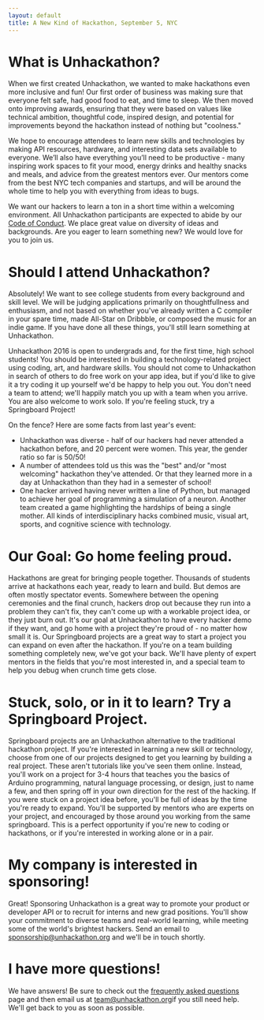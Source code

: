 ```yaml
---
layout: default
title: A New Kind of Hackathon, September 5, NYC
---
```


# What is Unhackathon?
When we first created Unhackathon, we wanted to make hackathons even more inclusive and fun! Our first order of business was making sure that everyone felt safe, had good food to eat, and time to sleep. We then moved onto improving awards, ensuring that they were based on values like technical ambition, thoughtful code, inspired design, and potential for improvements beyond the hackathon instead of nothing but "coolness." 

We hope to encourage attendees to learn new skills and technologies by making API resources, hardware, and interesting data sets available to everyone. We’ll also have everything you’ll need to be productive - many inspiring work spaces to fit your mood, energy drinks and healthy snacks and meals, and advice from the greatest mentors ever. Our mentors come from the best NYC tech companies and startups, and will be around the whole time to help you with everything from ideas to bugs.

We want our hackers to learn a ton in a short time within a welcoming environment. All Unhackathon participants are expected to abide by our [Code of Conduct](/code-of-conduct). We place great value on diversity of ideas and backgrounds. Are you eager to learn something new? We would love for you to join us.

# Should I attend Unhackathon?
Absolutely! We want to see college students from every background and skill level. We will be judging applications primarily on thoughtfullness and enthusiasm, and not based on whether you've already written a C compiler in your spare time, made All-Star on Dribbble, or composed the music for an indie game. If you have done all these things, you'll still learn something at Unhackathon.

Unhackathon 2016 is open to undergrads and, for the first time, high school students! You should be interested in building a technology-related project using coding, art, and hardware skills. You should not come to Unhackathon in search of others to do free work on your app idea, but if you'd like to give it a try coding it up yourself we'd be happy to help you out. You don't need a team to attend; we'll happily match you up with a team when you arrive. You are also welcome to work solo. If you're feeling stuck, try a Springboard Project!

On the fence? Here are some facts from last year's event:
<ul>
  <li>Unhackathon was diverse - half of our hackers had never attended a hackathon before, and 20 percent were women. This year, the gender ratio so far is 50/50! </li>
  <li>A number of attendees told us this was the "best" and/or "most welcoming" hackathon they've attended. Or that they learned more in a day at Unhackathon than they had in a semester of school!</li>
  <li>One hacker arrived having never written a line of Python, but managed to achieve her goal of programming a simulation of a neuron. Another team created a game highlighting the hardships of being a single mother. All kinds of interdisciplinary hacks combined music, visual art, sports, and cognitive science with technology.</li>
</ul>

# Our Goal: Go home feeling proud.
Hackathons are great for bringing people together. Thousands of students arrive at hackathons each year, ready to learn and build. But demos are often mostly spectator events. Somewhere between the opening ceremonies and the final crunch, hackers drop out because they run into a problem they can't fix, they can't come up with a workable project idea, or they just burn out. It's our goal at Unhackathon to have every hacker demo if they want, and go home with a project they're proud of - no matter how small it is. Our Springboard projects are a great way to start a project you can expand on even after the hackathon. If you're on a team building something completely new, we've got your back. We'll have plenty of expert mentors in the fields that you're most interested in, and a special team to help you debug when crunch time gets close.

# Stuck, solo, or in it to learn? Try a Springboard Project. 
Springboard projects are an Unhackathon alternative to the traditional hackathon project. If you're interested in learning a new skill or technology, choose from one of our projects designed to get you learning by building a real project. These aren't tutorials like you've seen them online. Instead, you'll work on a project for 3-4 hours that teaches you the basics of Arduino programming, natural language processing, or design, just to name a few, and then spring off in your own direction for the rest of the hacking. If you were stuck on a project idea before, you'll be full of ideas by the time you're ready to expand. You'll be supported by mentors who are experts on your project, and encouraged by those around you working from the same springboard. This is a perfect opportunity if you're new to coding or hackathons, or if you're interested in working alone or in a pair.

# My company is interested in sponsoring!
Great! Sponsoring Unhackathon is a great way to promote your product or developer API or to recruit for interns and new grad positions. You'll show your commitment to diverse teams and real-world learning, while meeting some of the world's brightest hackers. Send an email to [sponsorship@unhackathon.org](mailto:sponsorship@unhackathon.org) and we'll be in touch shortly.

# I have more questions!
We have answers! Be sure to check out the [frequently asked questions](/faq/) page and then email us at [team@unhackathon.org](mailto:team@unhackathon.org)if you still need help. We'll get back to you as soon as possible.
